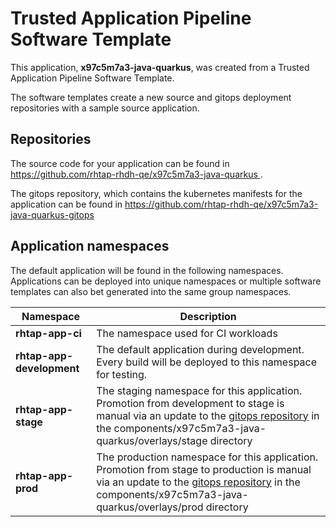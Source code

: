 # Trusted Application Pipeline Software Template

This application, **x97c5m7a3-java-quarkus**, was created from a Trusted Application Pipeline Software Template.

The software templates create a new source and gitops deployment repositories with a sample source application. 

## Repositories

The source code for your application can be found in [https://github.com/rhtap-rhdh-qe/x97c5m7a3-java-quarkus ](https://github.com/rhtap-rhdh-qe/x97c5m7a3-java-quarkus ).
 
The gitops repository, which contains the kubernetes manifests for the application can be found in 
[https://github.com/rhtap-rhdh-qe/x97c5m7a3-java-quarkus-gitops ](https://github.com/rhtap-rhdh-qe/x97c5m7a3-java-quarkus-gitops ) 

## Application namespaces 

The default application will be found in the following namespaces. Applications can be deployed into unique namespaces or multiple software templates can also bet generated into the same group namespaces.  

|  Namespace   |  Description   |  
| -------- | -------- |
| **rhtap-app-ci** | The namespace used for CI workloads |
| **rhtap-app-development** | The default application during development. Every build will be deployed to this namespace for testing. |
| **rhtap-app-stage** | The staging namespace for this application. Promotion from development to stage is manual via an update to the [gitops repository](https://github.com/rhtap-rhdh-qe/x97c5m7a3-java-quarkus-gitops ) in the components/x97c5m7a3-java-quarkus/overlays/stage directory |
| **rhtap-app-prod** | The production namespace for this application. Promotion from stage to production is manual via an update to the [gitops repository](https://github.com/rhtap-rhdh-qe/x97c5m7a3-java-quarkus-gitops ) in the components/x97c5m7a3-java-quarkus/overlays/prod directory |